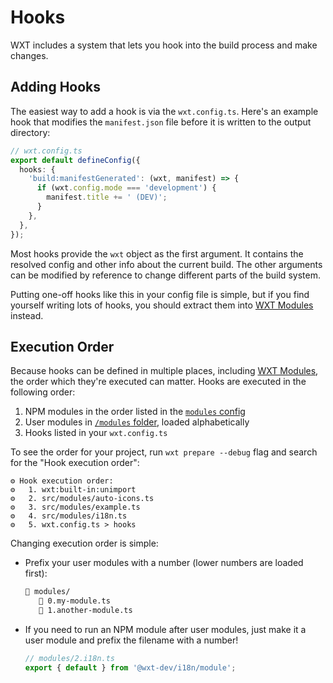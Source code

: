 # Hooks

WXT includes a system that lets you hook into the build process and make changes.

## Adding Hooks

The easiest way to add a hook is via the `wxt.config.ts`. Here's an example hook that modifies the `manifest.json` file before it is written to the output directory:

```ts
// wxt.config.ts
export default defineConfig({
  hooks: {
    'build:manifestGenerated': (wxt, manifest) => {
      if (wxt.config.mode === 'development') {
        manifest.title += ' (DEV)';
      }
    },
  },
});
```

Most hooks provide the `wxt` object as the first argument. It contains the resolved config and other info about the current build. The other arguments can be modified by reference to change different parts of the build system.

Putting one-off hooks like this in your config file is simple, but if you find yourself writing lots of hooks, you should extract them into [WXT Modules](/guide/essentials/wxt-modules) instead.

## Execution Order

Because hooks can be defined in multiple places, including [WXT Modules](/guide/essentials/wxt-modules), the order which they're executed can matter. Hooks are executed in the following order:

1. NPM modules in the order listed in the [`modules` config](/api/reference/wxt/interfaces/InlineConfig#modules)
2. User modules in [`/modules` folder](/guide/essentials/project-structure), loaded alphabetically
3. Hooks listed in your `wxt.config.ts`

To see the order for your project, run `wxt prepare --debug` flag and search for the "Hook execution order":

```
⚙ Hook execution order:
⚙   1. wxt:built-in:unimport
⚙   2. src/modules/auto-icons.ts
⚙   3. src/modules/example.ts
⚙   4. src/modules/i18n.ts
⚙   5. wxt.config.ts > hooks
```

Changing execution order is simple:

- Prefix your user modules with a number (lower numbers are loaded first):
  <!-- prettier-ignore -->
  ```html
  📁 modules/
     📄 0.my-module.ts
     📄 1.another-module.ts
  ```
- If you need to run an NPM module after user modules, just make it a user module and prefix the filename with a number!
  ```ts
  // modules/2.i18n.ts
  export { default } from '@wxt-dev/i18n/module';
  ```
